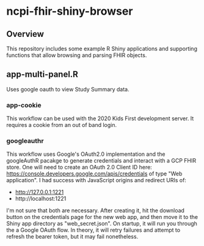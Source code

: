 # ncpi-fhir-shiny-browser

## Overview
This repository includes some example R Shiny applications and supporting functions that allow browsing and parsing FHIR objects.

## app-multi-panel.R
Uses google oauth to view Study Summary data.

### app-cookie
This workflow can be used with the 2020 Kids First development server. It requires a cookie from an out of band login.

### googleauthr
This workflow uses Google's OAuth2.0 implementation and the googleAuthR pacakge to generate credentials and interact with a GCP FHIR store. One will need to create an OAuth 2.0 Client ID here: https://console.developers.google.com/apis/credentials of type "Web application". I had success with JavaScript origins and redirect URIs of:

* http://127.0.0.1:1221
* http://localhost:1221

I'm not sure that both are necessary. After creating it, hit the download button on the credentials page for the new web app, and then move it to the Shiny app directory as "web_secret.json". On startup, it will run you through the a Google OAuth flow. In theory, it will retry failures and attempt to refresh the bearer token, but it may fail nonetheless.
